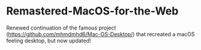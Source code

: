 # Remastered-MacOS-for-the-Web
Renewed continuation of the famous project (https://github.com/mhmdmhd6/Mac-OS-Desktop/) that recreated a macOS feeling desktop, but now updated!
